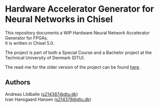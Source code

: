 # Hardware Accelerator Generator for Neural Networks in Chisel

This repository documents a WIP Hardware Neural Network Accelerator Generator for FPGAs.\
It is written in Chisel 5.0.

The project is part of both a Special Course and a Bachelor project at the Technical University of Denmark (DTU).

The read-me for the older version of the project can be found [here](docs/README_old.md).

## Authors

Andreas Lildballe (s214387@dtu.dk) \
Ivan Hansgaard Hansen (s214378@dtu.dk)
